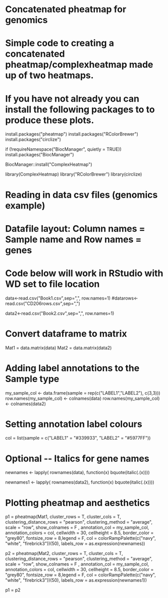 # Concatenated pheatmap for genomics
# Simple code to creating a concatenated pheatmap/complexheatmap made up of two heatmaps.

# If you have not already you can install the following packages to to produce these plots. 

install.packages("pheatmap")
install.packages("RColorBrewer")
install.packages("circlize")

if (!requireNamespace("BiocManager", quietly = TRUE))
  install.packages("BiocManager")

BiocManager::install("ComplexHeatmap")

library(ComplexHeatmap)
library("RColorBrewer")
library(circlize)

# Reading in data csv files (genomics example) 
# Datafile layout: Column names = Sample name and Row names = genes
# Code below will work in RStudio with WD set to file location


data<-read.csv("Book1.csv",sep=",", row.names=1)
#datarows<-read.csv("CD206rows.csv",sep=",")

data2<-read.csv("Book2.csv",sep=",", row.names=1)

# Convert dataframe to matrix
Mat1 = data.matrix(data)
Mat2 = data.matrix(data2)

# Adding label annotations to the Sample type
my_sample_col <- data.frame(sample = rep(c("LABEL1","LABEL2"), c(3,3)))
row.names(my_sample_col) <- colnames(data)
row.names(my_sample_col) <- colnames(data2)


# Setting annotation label colours
col = list(sample = c("LABEL1" = "#339933", "LABEL2" = "#5977FF"))

# Optional -- Italics for gene names
newnames <- lapply(
  rownames(data),
  function(x) bquote(italic(.(x))))

newnames1 <- lapply(
  rownames(data2),
  function(x) bquote(italic(.(x))))

# Plotting pheatmap and aesthetics
p1 = pheatmap(Mat1, cluster_rows = T,  cluster_cols = T, clustering_distance_rows = "pearson", clustering_method = "average",
         scale = "row", show_colnames = F , annotation_col = my_sample_col, annotation_colors = col, cellwidth = 30, 
         cellheight = 8.5, border_color = "grey80", fontsize_row = 8,legend = F, col = colorRampPalette(c("navy", "white", "firebrick3"))(50), labels_row = as.expression(newnames))

p2 = pheatmap(Mat2, cluster_rows = T,  cluster_cols = T, clustering_distance_rows = "pearson", clustering_method = "average",
                scale = "row", show_colnames = F , annotation_col = my_sample_col, annotation_colors = col, cellwidth = 30, 
                cellheight = 8.5, border_color = "grey80", fontsize_row = 8,legend = F, col = colorRampPalette(c("navy", "white", "firebrick3"))(50), labels_row = as.expression(newnames1))

p1 = p2
